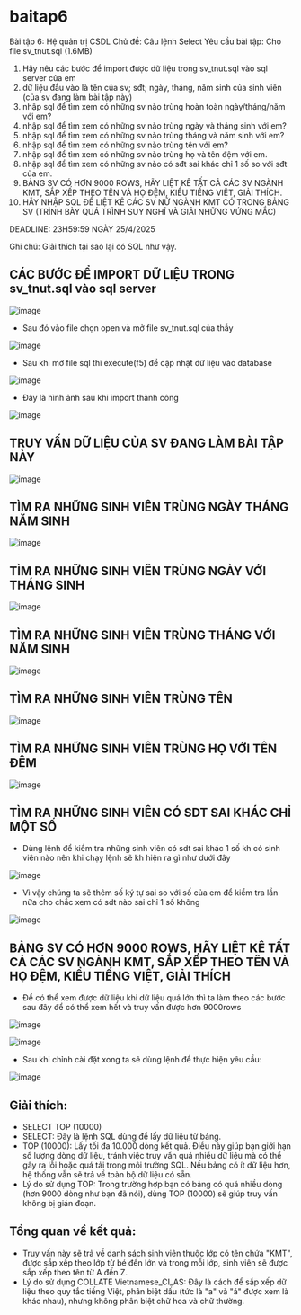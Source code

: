# baitap6
Bài tập 6: Hệ quản trị CSDL
Chủ đề: Câu lệnh Select
Yêu cầu bài tập: 
Cho file sv_tnut.sql (1.6MB)
1. Hãy nêu các bước để import được dữ liệu trong sv_tnut.sql vào sql server của em
2. dữ liệu đầu vào là tên của sv; sđt; ngày, tháng, năm sinh của sinh viên (của sv đang làm bài tập này)
3. nhập sql để tìm xem có những sv nào trùng hoàn toàn ngày/tháng/năm với em?
4. nhập sql để tìm xem có những sv nào trùng ngày và tháng sinh với em?
5. nhập sql để tìm xem có những sv nào trùng tháng và năm sinh với em?
6. nhập sql để tìm xem có những sv nào trùng tên với em?
7. nhập sql để tìm xem có những sv nào trùng họ và tên đệm với em.
8. nhập sql để tìm xem có những sv nào có sđt sai khác chỉ 1 số so với sđt của em.
9. BẢNG SV CÓ HƠN 9000 ROWS, HÃY LIỆT KÊ TẤT CẢ CÁC SV NGÀNH KMT, SẮP XẾP THEO TÊN VÀ HỌ ĐỆM, KIỂU TIẾNG  VIỆT, GIẢI THÍCH.
10. HÃY NHẬP SQL ĐỂ LIỆT KÊ CÁC SV NỮ NGÀNH KMT CÓ TRONG BẢNG SV (TRÌNH BÀY QUÁ TRÌNH SUY NGHĨ VÀ GIẢI NHỮNG VỨNG MẮC)

DEADLINE: 23H59:59 NGÀY 25/4/2025

Ghi chú: Giải thích tại sao lại có SQL như vậy.

## CÁC BƯỚC ĐỂ IMPORT DỮ LIỆU TRONG sv_tnut.sql vào sql server

![image](https://github.com/user-attachments/assets/d5ee6b38-7a66-42e8-a4c2-1173841a3e34)

- Sau đó vào file chọn open và mở file sv_tnut.sql của thầy

![image](https://github.com/user-attachments/assets/f7b474ce-1728-4922-bb2a-0ee3faec0796)

- Sau khi mở file sql thì execute(f5) để cập nhật dữ liệu vào database

![image](https://github.com/user-attachments/assets/1cb05897-8333-4ad7-8df3-dc595e17c90d)

- Đây là hình ảnh sau khi import thành công

![image](https://github.com/user-attachments/assets/d121a422-4fe1-42b7-8627-639ecd04bef0)

## TRUY VẤN DỮ LIỆU CỦA SV ĐANG LÀM BÀI TẬP NÀY

![image](https://github.com/user-attachments/assets/7dd58e38-ef23-409c-8339-01d170c75c06)

## TÌM RA NHỮNG SINH VIÊN TRÙNG NGÀY THÁNG NĂM SINH

![image](https://github.com/user-attachments/assets/dd807132-dc3b-4ea9-9353-383b096729e8)

## TÌM RA NHỮNG SINH VIÊN TRÙNG NGÀY VỚI THÁNG SINH

![image](https://github.com/user-attachments/assets/5f1d3e29-2fe8-4894-a4ab-b215a1a49649)

## TÌM RA NHỮNG SINH VIÊN TRÙNG THÁNG VỚI NĂM SINH

![image](https://github.com/user-attachments/assets/fe747d33-0818-413f-9920-6d53e05fcba2)

## TÌM RA NHỮNG SINH VIÊN TRÙNG TÊN

![image](https://github.com/user-attachments/assets/1190cd1e-a2f4-438a-8314-4b69f6799bd9)

## TÌM RA NHỮNG SINH VIÊN TRÙNG HỌ VỚI TÊN ĐỆM

![image](https://github.com/user-attachments/assets/c89c92d2-4117-4036-a200-6d3fadb0a0d6)

## TÌM RA NHỮNG SINH VIÊN CÓ SDT SAI KHÁC CHỈ MỘT SỐ 

- Dùng lệnh để kiểm tra những sinh viên có sdt sai khác 1 số kh có sinh viên nào nên khi chạy lệnh sẽ kh hiện ra gì như dưới đây

![image](https://github.com/user-attachments/assets/cbfc886b-0a49-4134-8077-d7996603d1ff)

- Vì vậy chúng ta sẽ thêm số ký tự sai so với số của em để kiểm tra lần nữa cho chắc xem có sdt nào sai chỉ 1 số không

![image](https://github.com/user-attachments/assets/9f11a3ef-2779-49d6-bc70-c77da460872e)

##  BẢNG SV CÓ HƠN 9000 ROWS, HÃY LIỆT KÊ TẤT CẢ CÁC SV NGÀNH KMT, SẮP XẾP THEO TÊN VÀ HỌ ĐỆM, KIỂU TIẾNG  VIỆT, GIẢI THÍCH

- Để có thể xem được dữ liệu khi dữ liệu quá lớn thì ta làm theo các bước sau đây để có thể xem hết và truy vấn được hơn 9000rows

![image](https://github.com/user-attachments/assets/63a4c43e-3240-4c99-89fe-47297c24167b)

![image](https://github.com/user-attachments/assets/dc9aec91-d06d-43d5-8d26-d9860fe65abb)

- Sau khi chỉnh cài đặt xong ta sẽ dùng lệnh để thực hiện yêu cầu:

![image](https://github.com/user-attachments/assets/e8a000f3-1c03-47b3-8745-bfa3ddee0884)

## Giải thích:
- SELECT TOP (10000)
- SELECT: Đây là lệnh SQL dùng để lấy dữ liệu từ bảng.
- TOP (10000): Lấy tối đa 10.000 dòng kết quả. Điều này giúp bạn giới hạn số lượng dòng dữ liệu, tránh việc truy vấn quá nhiều dữ liệu mà có thể gây ra lỗi hoặc quá tải trong môi trường SQL. Nếu bảng có ít dữ liệu hơn, hệ thống vẫn sẽ trả về toàn bộ dữ liệu có sẵn.
- Lý do sử dụng TOP: Trong trường hợp bạn có bảng có quá nhiều dòng (hơn 9000 dòng như bạn đã nói), dùng TOP (10000) sẽ giúp truy vấn không bị gián đoạn.

## Tổng quan về kết quả:
- Truy vấn này sẽ trả về danh sách sinh viên thuộc lớp có tên chứa "KMT", được sắp xếp theo lớp từ bé đến lớn và trong mỗi lớp, sinh viên sẽ được sắp xếp theo tên từ A đến Z.
- Lý do sử dụng COLLATE Vietnamese_CI_AS: Đây là cách để sắp xếp dữ liệu theo quy tắc tiếng Việt, phân biệt dấu (tức là "a" và "á" được xem là khác nhau), nhưng không phân biệt chữ hoa và chữ thường.
